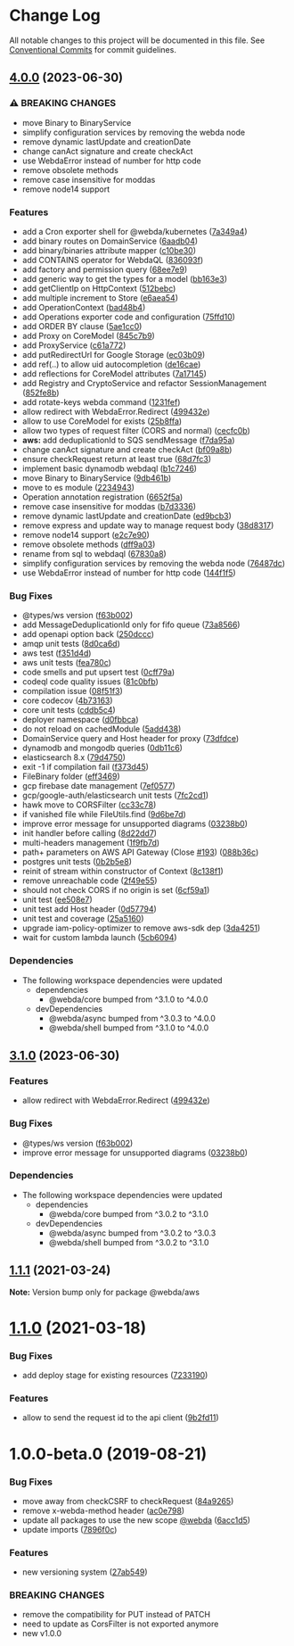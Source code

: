 # Change Log

All notable changes to this project will be documented in this file.
See [Conventional Commits](https://conventionalcommits.org) for commit guidelines.

## [4.0.0](https://github.com/loopingz/webda.io/compare/aws-v3.1.0...aws-v4.0.0) (2023-06-30)


### ⚠ BREAKING CHANGES

* move Binary to BinaryService
* simplify configuration services by removing the webda node
* remove dynamic lastUpdate and creationDate
* change canAct signature and create checkAct
* use WebdaError instead of number for http code
* remove obsolete methods
* remove case insensitive for moddas
* remove node14 support

### Features

* add a Cron exporter shell for @webda/kubernetes ([7a349a4](https://github.com/loopingz/webda.io/commit/7a349a430fe8dfd8a3cc3491cac00c41dc97c362))
* add binary routes on DomainService ([6aadb04](https://github.com/loopingz/webda.io/commit/6aadb043fc51f88c0fa37e157f7af56177160254))
* add binary/binaries attribute mapper ([c10be30](https://github.com/loopingz/webda.io/commit/c10be30bb8a878bc70a108d06e359978f887a539))
* add CONTAINS operator for WebdaQL ([836093f](https://github.com/loopingz/webda.io/commit/836093f951a65dbd3d3f41443e2babea0ed7f3d9))
* add factory and permission query ([68ee7e9](https://github.com/loopingz/webda.io/commit/68ee7e92b0e0747b9ca1d796fcfb25919a5b58b2))
* add generic way to get the types for a model ([bb163e3](https://github.com/loopingz/webda.io/commit/bb163e3db7d5754c1ce457ddb930585e33e0a1a2))
* add getClientIp on HttpContext ([512bebc](https://github.com/loopingz/webda.io/commit/512bebc3318c933bfaa952ca23779b63c5e7322a))
* add multiple increment to Store ([e6aea54](https://github.com/loopingz/webda.io/commit/e6aea54d2908e43816cd8043a0fdf209e5b04707))
* add OperationContext ([bad48b4](https://github.com/loopingz/webda.io/commit/bad48b4843c5c228acfa6474b12a9b03b047ec41))
* add Operations exporter code and configuration ([75ffd10](https://github.com/loopingz/webda.io/commit/75ffd1064a56f81f9df33e1babe5c10d31f2680f))
* add ORDER BY clause ([5ae1cc0](https://github.com/loopingz/webda.io/commit/5ae1cc0688cc86d8aa294088f03980543a4d81d7))
* add Proxy on CoreModel ([845c7b9](https://github.com/loopingz/webda.io/commit/845c7b91d6704ed07cb17a8ee17ac50878b9880c))
* add ProxyService ([c61a772](https://github.com/loopingz/webda.io/commit/c61a77284205c20bf12e305b6c7c88987ed62a43))
* add putRedirectUrl for Google Storage ([ec03b09](https://github.com/loopingz/webda.io/commit/ec03b0900bff3ed6208abd4e358f401d08657131))
* add ref(..) to allow uid autocompletion ([de16cae](https://github.com/loopingz/webda.io/commit/de16cae506223322e4137b77b03afd4c84c22942))
* add reflections for CoreModel attributes ([7a17145](https://github.com/loopingz/webda.io/commit/7a17145f5b4495ee124931c79b77afee2031bdb7))
* add Registry and CryptoService and refactor SessionManagement ([852fe8b](https://github.com/loopingz/webda.io/commit/852fe8b076736530e18becc1479814d1cf03ccfc))
* add rotate-keys webda command ([1231fef](https://github.com/loopingz/webda.io/commit/1231fefc0ce7d26a0de5d4e72b6c5faee8b95e3c))
* allow redirect with WebdaError.Redirect ([499432e](https://github.com/loopingz/webda.io/commit/499432edd2bc9b542d7551b398a8b32648f04c4e))
* allow to use CoreModel for exists ([25b8ffa](https://github.com/loopingz/webda.io/commit/25b8ffa3009c409f9476c20df3708a49d33ae787))
* allow two types of request filter (CORS and normal) ([cecfc0b](https://github.com/loopingz/webda.io/commit/cecfc0b4b5df76a32c2a3f1de3980e71c672d0fc))
* **aws:** add deduplicationId to SQS sendMessage ([f7da95a](https://github.com/loopingz/webda.io/commit/f7da95a111ff5d195e92c53d641c5cbc058418f0))
* change canAct signature and create checkAct ([bf09a8b](https://github.com/loopingz/webda.io/commit/bf09a8bc8ff4248661d753e75310898fbc6544b1))
* ensure checkRequest return at least true ([68d7fc3](https://github.com/loopingz/webda.io/commit/68d7fc3340197915180acea5711d4d9c6e5d9fef))
* implement basic dynamodb webdaql ([b1c7246](https://github.com/loopingz/webda.io/commit/b1c724648f950305cf4b962940aaa6319b15794b))
* move Binary to BinaryService ([9db461b](https://github.com/loopingz/webda.io/commit/9db461b994db617b443aa2606b8b64d9c7a49a69))
* move to es module ([2234943](https://github.com/loopingz/webda.io/commit/22349431f8241fda7a10ecdeb6563a676b935320))
* Operation annotation registration ([6652f5a](https://github.com/loopingz/webda.io/commit/6652f5af75b466b90ff0706abdf2e4a7a08ef318))
* remove case insensitive for moddas ([b7d3336](https://github.com/loopingz/webda.io/commit/b7d333632adeb037141d54da43701a1f34ee09f5))
* remove dynamic lastUpdate and creationDate ([ed9bcb3](https://github.com/loopingz/webda.io/commit/ed9bcb30691a5ff0c4c3769d572f39548c6d9b05))
* remove express and update way to manage request body ([38d8317](https://github.com/loopingz/webda.io/commit/38d8317566519d2a4f2fd47db56f7502219c13bb))
* remove node14 support ([e2c7e90](https://github.com/loopingz/webda.io/commit/e2c7e9094da104ad443d06d65f16fa80a0ddda23))
* remove obsolete methods ([dff9a03](https://github.com/loopingz/webda.io/commit/dff9a032691094bea1d308788416a77b4279cdc7))
* rename from sql to webdaql ([67830a8](https://github.com/loopingz/webda.io/commit/67830a885a9eb8f2fe6b2ce8f48c5f415c5b2e8e))
* simplify configuration services by removing the webda node ([76487dc](https://github.com/loopingz/webda.io/commit/76487dc3fe1d8dc5f09d63f8607799799f3438b0))
* use WebdaError instead of number for http code ([144f1f5](https://github.com/loopingz/webda.io/commit/144f1f510111048b3282524a2609c449c5bc5de7))


### Bug Fixes

* @types/ws version ([f63b002](https://github.com/loopingz/webda.io/commit/f63b0025b72f96f4282fbd30232f02164134ed5e))
* add MessageDeduplicationId only for fifo queue ([73a8566](https://github.com/loopingz/webda.io/commit/73a8566b05fe4061201f1574cdc4f47aee95efb1))
* add openapi option back ([250dccc](https://github.com/loopingz/webda.io/commit/250dcccfaeb665014eb5c4399210682fa06bfb49))
* amqp unit tests ([8d0ca6d](https://github.com/loopingz/webda.io/commit/8d0ca6dbd9e5c6a9331c3dda439788aff0701650))
* aws test ([f351d4d](https://github.com/loopingz/webda.io/commit/f351d4d61046918e002062e8e94b58101636c7cc))
* aws unit tests ([fea780c](https://github.com/loopingz/webda.io/commit/fea780cc960945484e36f37f8833ec4742828a70))
* code smells and put upsert test ([0cff79a](https://github.com/loopingz/webda.io/commit/0cff79aa653885e7e5297d3eae5f3126e505c6db))
* codeql code quality issues ([81c0bfb](https://github.com/loopingz/webda.io/commit/81c0bfb8a55d1d4ebcf8ea663454e7f80acce4e0))
* compilation issue ([08f51f3](https://github.com/loopingz/webda.io/commit/08f51f34a253a111325cbcb517362fa818da3c5a))
* core codecov ([4b73163](https://github.com/loopingz/webda.io/commit/4b731639f1bb3c1e33677de5607ccc3e1eb48c07))
* core unit tests ([cddb5c4](https://github.com/loopingz/webda.io/commit/cddb5c480057020651f3e4e4337396c979b83ca7))
* deployer namespace ([d0fbbca](https://github.com/loopingz/webda.io/commit/d0fbbca80b69add5930b43c8c4a185b45012d347))
* do not reload on cachedModule ([5add438](https://github.com/loopingz/webda.io/commit/5add438d5b9a4d28dcdca172e721fa0d7949bfc2))
* DomainService query and Host header for proxy ([73dfdce](https://github.com/loopingz/webda.io/commit/73dfdce59add5e3d43aa1a9dd4121d2353a21489))
* dynamodb and mongodb queries ([0db11c6](https://github.com/loopingz/webda.io/commit/0db11c676da03c2c18f999d8bbccd046600133ea))
* elasticsearch 8.x ([79d4750](https://github.com/loopingz/webda.io/commit/79d4750f9490ac0ee0923e6fcc00493ed3815981))
* exit -1 if compilation fail ([f373d45](https://github.com/loopingz/webda.io/commit/f373d4589910e9066175ff538b05fb0787800c62))
* FileBinary folder ([eff3469](https://github.com/loopingz/webda.io/commit/eff346975968e64304e90e9d59e286e2dba53642))
* gcp firebase date management ([7ef0577](https://github.com/loopingz/webda.io/commit/7ef0577b8c87bd19d47003831d732f01d42ab9e1))
* gcp/google-auth/elasticsearch unit tests ([7fc2cd1](https://github.com/loopingz/webda.io/commit/7fc2cd18cfa44fff83900afb03588454b2110983))
* hawk move to CORSFilter ([cc33c78](https://github.com/loopingz/webda.io/commit/cc33c7835d93ac8ef77af2e4cff706023ff5137e))
* if vanished file while FileUtils.find ([9d6be7d](https://github.com/loopingz/webda.io/commit/9d6be7dc536ce88bc1d2de1a8b020cbef72fc7b6))
* improve error message for unsupported diagrams ([03238b0](https://github.com/loopingz/webda.io/commit/03238b072ad3525ed463212fc77463f958259f90))
* init handler before calling ([8d22dd7](https://github.com/loopingz/webda.io/commit/8d22dd700e1f27988bdae84c53a543eba1627982))
* multi-headers management ([1f9fb7d](https://github.com/loopingz/webda.io/commit/1f9fb7d1cb2f10b4a348ecaac95f66d3b850e8bc))
* path+ parameters on AWS API Gateway (Close [#193](https://github.com/loopingz/webda.io/issues/193)) ([088b36c](https://github.com/loopingz/webda.io/commit/088b36c9c4d158dea4352735408a131de864acb5))
* postgres unit tests ([0b2b5e8](https://github.com/loopingz/webda.io/commit/0b2b5e806c5e5f788514ca9a853c167e74128e7e))
* reinit of stream within constructor of Context ([8c138f1](https://github.com/loopingz/webda.io/commit/8c138f1fe3ee2c1f7b711072b944ee5f7a5780ff))
* remove unreachable code ([2f49e55](https://github.com/loopingz/webda.io/commit/2f49e5517e232b981b85a06ed8a9d7a54d3fb169))
* should not check CORS if no origin is set ([6cf59a1](https://github.com/loopingz/webda.io/commit/6cf59a17e7a2cfffc98356a89ec7b778f079f26e))
* unit test ([ee508e7](https://github.com/loopingz/webda.io/commit/ee508e784de09ddfcff70108d0f7e9a154c0f458))
* unit test add Host header ([0d57794](https://github.com/loopingz/webda.io/commit/0d577949020bbdf26ab331758d033d01cfaef945))
* unit test and coverage ([25a5160](https://github.com/loopingz/webda.io/commit/25a5160c64592a45575460d317725ac835a6aa98))
* upgrade iam-policy-optimizer to remove aws-sdk dep ([3da4251](https://github.com/loopingz/webda.io/commit/3da4251c88f168d6cc9c9d83943dcf28158175c4))
* wait for custom lambda launch ([5cb6094](https://github.com/loopingz/webda.io/commit/5cb6094cfe8324ad55d901eaa6317131757e21fc))


### Dependencies

* The following workspace dependencies were updated
  * dependencies
    * @webda/core bumped from ^3.1.0 to ^4.0.0
  * devDependencies
    * @webda/async bumped from ^3.0.3 to ^4.0.0
    * @webda/shell bumped from ^3.1.0 to ^4.0.0

## [3.1.0](https://github.com/loopingz/webda.io/compare/aws-v3.0.2...aws-v3.1.0) (2023-06-30)


### Features

* allow redirect with WebdaError.Redirect ([499432e](https://github.com/loopingz/webda.io/commit/499432edd2bc9b542d7551b398a8b32648f04c4e))


### Bug Fixes

* @types/ws version ([f63b002](https://github.com/loopingz/webda.io/commit/f63b0025b72f96f4282fbd30232f02164134ed5e))
* improve error message for unsupported diagrams ([03238b0](https://github.com/loopingz/webda.io/commit/03238b072ad3525ed463212fc77463f958259f90))


### Dependencies

* The following workspace dependencies were updated
  * dependencies
    * @webda/core bumped from ^3.0.2 to ^3.1.0
  * devDependencies
    * @webda/async bumped from ^3.0.2 to ^3.0.3
    * @webda/shell bumped from ^3.0.2 to ^3.1.0

## [1.1.1](https://github.com/loopingz/webda.io/compare/@webda/aws@1.1.0...@webda/aws@1.1.1) (2021-03-24)

**Note:** Version bump only for package @webda/aws





# [1.1.0](https://github.com/loopingz/webda.io/compare/@webda/aws@1.0.0...@webda/aws@1.1.0) (2021-03-18)


### Bug Fixes

* add deploy stage for existing resources ([7233190](https://github.com/loopingz/webda.io/commit/72331900f43742482bd5e9de926a78e3e027d7b8))


### Features

* allow to send the request id to the api client ([9b2fd11](https://github.com/loopingz/webda.io/commit/9b2fd111882abc5ed38f2fb651159c58c960a887))





# 1.0.0-beta.0 (2019-08-21)


### Bug Fixes

* move away from checkCSRF to checkRequest ([84a9265](https://github.com/loopingz/webda.io/commit/84a9265))
* remove x-webda-method header ([ac0e798](https://github.com/loopingz/webda.io/commit/ac0e798))
* update all packages to use the new scope [@webda](https://github.com/webda) ([6acc1d5](https://github.com/loopingz/webda.io/commit/6acc1d5))
* update imports ([7896f0c](https://github.com/loopingz/webda.io/commit/7896f0c))


### Features

* new versioning system ([27ab549](https://github.com/loopingz/webda.io/commit/27ab549))


### BREAKING CHANGES

* remove the compatibility for PUT instead of PATCH
* need to update as CorsFilter is not exported anymore
* new v1.0.0
